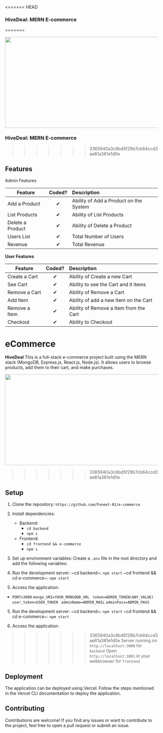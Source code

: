<<<<<<< HEAD
![]()
### HiveDeal: MERN E-commerce 
=======

<img src="https://github.com/SadanandMiskin/e-commerce/assets/119523972/91bdab78-d822-48de-99b3-ee40c955e7e3" width="700" height="300">

### HiveDeal: MERN E-commerce
>>>>>>> 3365940a3c6bd5f29b7cb64ccd3ae81a381e1d0e


## Features

<p>Admin Features</p> 

| Feature  |  Coded?       | Description  |
|----------|:-------------:|:-------------|
| Add a Product | &#10004; | Ability of Add a Product on the System |
| List Products | &#10004; | Ability of List Products |
| Delete a Product | &#10004; | Ability of Delete a Product |
| Users List | &#10004; | Total Number of Users |
| Revenue | &#10004; | Total Revenue |

<b>User Features</b>

| Feature  |  Coded?       | Description  |
|----------|:-------------:|:-------------|
| Create a Cart | &#10004; | Ability of Create a new Cart |
| See Cart | &#10004; | Ability to see the Cart and it items |
| Remove a Cart | &#10004; | Ability of Remove a Cart |
| Add Item | &#10004; | Ability of add a new Item on the Cart |
| Remove a Item | &#10004; | Ability of Remove a Item from the Cart |
| Checkout | &#10004; | Ability to Checkout |

# eCommerce

**HiveDeal** 
This is a full-stack e-commerce project built using the MERN stack (MongoDB, Express.js, React.js, Node.js). It allows users to browse products, add them to their cart, and make purchases.


<img src="https://github.com/SadanandMiskin/e-commerce/assets/119523972/28eb14ad-f915-41a8-8883-49b9b51985fb" width="1000" height="300">


>>>>>>> 3365940a3c6bd5f29b7cb64ccd3ae81a381e1d0e
## Setup

1. Clone the repository: `https://github.com/Puneet-NJ/e-commerce`
2. Install dependencies:
    - Backend: 
        - `cd backend`
        - `npm i`
    - Frontend: 
        - `cd frontend && e-commerce`
        - `npm i`
3. Set up environment variables:
Create a `.env` file in the root directory and add the following variables:

4. Run the development server:
~cd backend~: `npm start`
~cd frontend && cd e-commerce~: `npm start`

5. Access the application:
- ``` PORT=3000 ```
```mongo_URI=YOUR_MONGODB_URL ```
```token=ADMIN_TOKEN(ANY_VALUE)```
```user_token=USER_TOKEN```
``` adminName=ADMIN_MAIL``` 
```adminPass=ADMIN_PASS ```

5. Run the development server:
~cd backend~: `npm start`
~cd frontend && cd e-commerce~: `npm start`

6. Access the application:
>>>>>>> 3365940a3c6bd5f29b7cb64ccd3ae81a381e1d0e
Server running on `http://localhost:3000` for `backend`
Open `http://localhost:3001` in your webbrowser for `frontend`

## Deployment

The application can be deployed using Vercel. Follow the steps mentioned in the Vercel CLI documentation to deploy the application.

## Contributing
Contributions are welcome! If you find any issues or want to contribute to the project, feel free to open a pull request or submit an issue.

